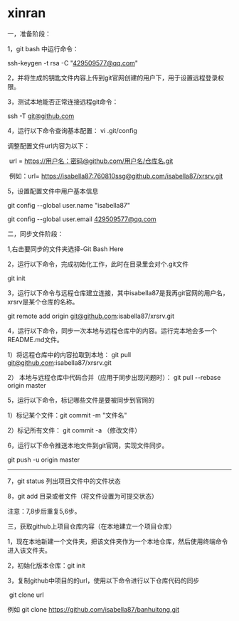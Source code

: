 # xinran

一，准备阶段：

1，git bash 中运行命令：

ssh-keygen -t rsa -C "[429509577@qq.com](mailto:429509577@qq.com)"

2，并将生成的钥匙文件内容上传到git官网创建的用户下，用于设置远程登录权限。

3，测试本地能否正常连接远程git命令：

ssh -T [git@github.com](mailto:git@github.com)

4，运行以下命令查询基本配置： vi .git/config

调整配置文件url内容为以下：

​	url = [https://用户名：密码@github.com/用户名/仓库名.git](https://%E7%94%A8%E6%88%B7%E5%90%8D%EF%BC%9A%E5%AF%86%E7%A0%81@github.com/%E7%94%A8%E6%88%B7%E5%90%8D/%E4%BB%93%E5%BA%93%E5%90%8D.git)

​	例如：url=	<https://isabella87:760810ssg@github.com/isabella87/xrsrv.git>

5，设置配置文件中用户基本信息

git config --global user.name "isabella87"

git config --global user.email [429509577@qq.com](mailto:429509577@qq.com)





二，同步文件阶段：

1,右击要同步的文件夹选择-Git Bash Here

2，运行以下命令，完成初始化工作，此时在目录里会对个.git文件

git init

3，运行以下命令与远程仓库建立连接，其中isabella87是我再git官网的用户名，xrsrv是某个仓库的名称。

git remote add origin [git@github.com](mailto:git@github.com):isabella87/xrsrv.git

4，运行以下命令，同步一次本地与远程仓库中的内容。运行完本地会多一个README.md文件。

1）将远程仓库中的内容拉取到本地： git pull [git@github.com](mailto:git@github.com):isabella87/xrsrv.git

2） 本地与远程仓库中代码合并（应用于同步出现问题时）： git pull --rebase origin master

5，运行以下命令，标记哪些文件是要被同步到官网的

1）标记某个文件：git commit -m "文件名"

2）标记所有文件： git commit -a （修改文件）

6，运行以下命令推送本地文件到git官网，实现文件同步。

git push -u origin master

------

7，git status 列出项目文件中的文件状态

8，git add 目录或者文件（将文件设置为可提交状态）

注意：7,8步后重复5,6步。





三，获取github上项目仓库内容（在本地建立一个项目仓库）

1，现在本地新建一个文件夹，把该文件夹作为一个本地仓库，然后使用终端命令进入该文件夹。

2，初始化版本仓库：git init

3，复制github中项目的的url，使用以下命令进行以下仓库代码的同步

​	git clone url

例如 git clone <https://github.com/isabella87/banhuitong.git>